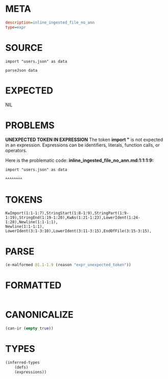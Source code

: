 # META
~~~ini
description=inline_ingested_file_no_ann
type=expr
~~~
# SOURCE
~~~roc
import "users.json" as data

parseJson data
~~~
# EXPECTED
NIL
# PROBLEMS
**UNEXPECTED TOKEN IN EXPRESSION**
The token **import "** is not expected in an expression.
Expressions can be identifiers, literals, function calls, or operators.

Here is the problematic code:
**inline_ingested_file_no_ann.md:1:1:1:9:**
```roc
import "users.json" as data
```
^^^^^^^^


# TOKENS
~~~zig
KwImport(1:1-1:7),StringStart(1:8-1:9),StringPart(1:9-1:19),StringEnd(1:19-1:20),KwAs(1:21-1:23),LowerIdent(1:24-1:28),Newline(1:1-1:1),
Newline(1:1-1:1),
LowerIdent(3:1-3:10),LowerIdent(3:11-3:15),EndOfFile(3:15-3:15),
~~~
# PARSE
~~~clojure
(e-malformed @1.1-1.9 (reason "expr_unexpected_token"))
~~~
# FORMATTED
~~~roc

~~~
# CANONICALIZE
~~~clojure
(can-ir (empty true))
~~~
# TYPES
~~~clojure
(inferred-types
	(defs)
	(expressions))
~~~
